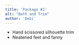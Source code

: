 ```yaml
---
title: 'Package #2'
alt: "Bath and Trim"
author: 'Debi'
---
```

- Hand scissored silhouette trim
- Neatened feet and fanny
